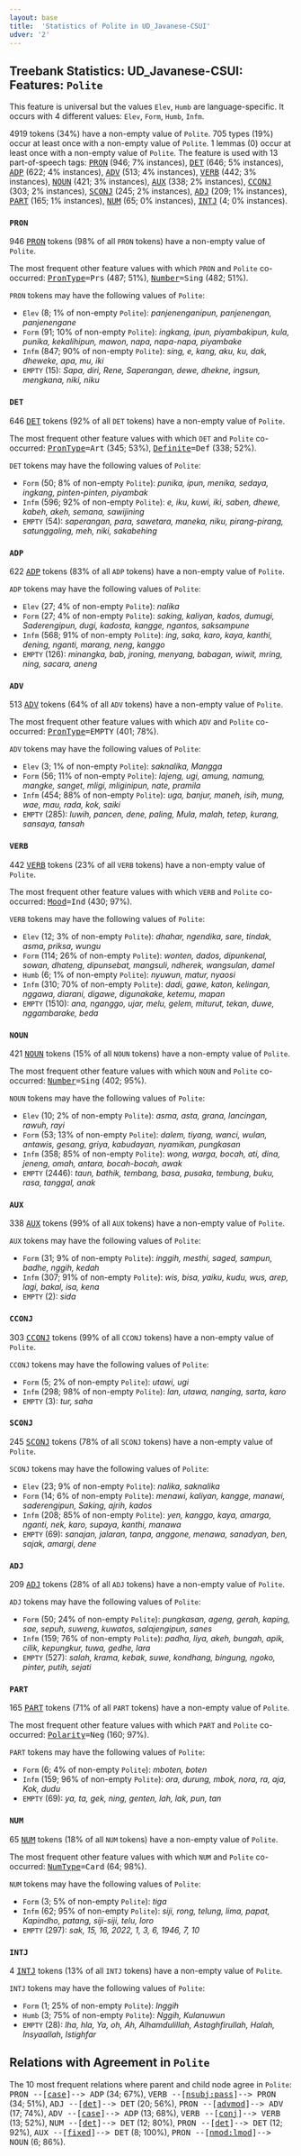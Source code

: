 ```yaml
---
layout: base
title:  'Statistics of Polite in UD_Javanese-CSUI'
udver: '2'
---
```


## Treebank Statistics: UD_Javanese-CSUI: Features: `Polite`

This feature is universal but the values `Elev`, `Humb` are language-specific.
It occurs with 4 different values: `Elev`, `Form`, `Humb`, `Infm`.

4919 tokens (34%) have a non-empty value of `Polite`.
705 types (19%) occur at least once with a non-empty value of `Polite`.
1 lemmas (0) occur at least once with a non-empty value of `Polite`.
The feature is used with 13 part-of-speech tags: <tt><a href="jv_csui-pos-PRON.html">PRON</a></tt> (946; 7% instances), <tt><a href="jv_csui-pos-DET.html">DET</a></tt> (646; 5% instances), <tt><a href="jv_csui-pos-ADP.html">ADP</a></tt> (622; 4% instances), <tt><a href="jv_csui-pos-ADV.html">ADV</a></tt> (513; 4% instances), <tt><a href="jv_csui-pos-VERB.html">VERB</a></tt> (442; 3% instances), <tt><a href="jv_csui-pos-NOUN.html">NOUN</a></tt> (421; 3% instances), <tt><a href="jv_csui-pos-AUX.html">AUX</a></tt> (338; 2% instances), <tt><a href="jv_csui-pos-CCONJ.html">CCONJ</a></tt> (303; 2% instances), <tt><a href="jv_csui-pos-SCONJ.html">SCONJ</a></tt> (245; 2% instances), <tt><a href="jv_csui-pos-ADJ.html">ADJ</a></tt> (209; 1% instances), <tt><a href="jv_csui-pos-PART.html">PART</a></tt> (165; 1% instances), <tt><a href="jv_csui-pos-NUM.html">NUM</a></tt> (65; 0% instances), <tt><a href="jv_csui-pos-INTJ.html">INTJ</a></tt> (4; 0% instances).

### `PRON`

946 <tt><a href="jv_csui-pos-PRON.html">PRON</a></tt> tokens (98% of all `PRON` tokens) have a non-empty value of `Polite`.

The most frequent other feature values with which `PRON` and `Polite` co-occurred: <tt><a href="jv_csui-feat-PronType.html">PronType</a></tt><tt>=Prs</tt> (487; 51%), <tt><a href="jv_csui-feat-Number.html">Number</a></tt><tt>=Sing</tt> (482; 51%).

`PRON` tokens may have the following values of `Polite`:

* `Elev` (8; 1% of non-empty `Polite`): <em>panjenenganipun, panjenengan, panjenengane</em>
* `Form` (91; 10% of non-empty `Polite`): <em>ingkang, ipun, piyambakipun, kula, punika, kekalihipun, mawon, napa, napa-napa, piyambake</em>
* `Infm` (847; 90% of non-empty `Polite`): <em>sing, e, kang, aku, ku, dak, dheweke, apa, mu, iki</em>
* `EMPTY` (15): <em>Sapa, diri, Rene, Saperangan, dewe, dhekne, ingsun, mengkana, niki, niku</em>

### `DET`

646 <tt><a href="jv_csui-pos-DET.html">DET</a></tt> tokens (92% of all `DET` tokens) have a non-empty value of `Polite`.

The most frequent other feature values with which `DET` and `Polite` co-occurred: <tt><a href="jv_csui-feat-PronType.html">PronType</a></tt><tt>=Art</tt> (345; 53%), <tt><a href="jv_csui-feat-Definite.html">Definite</a></tt><tt>=Def</tt> (338; 52%).

`DET` tokens may have the following values of `Polite`:

* `Form` (50; 8% of non-empty `Polite`): <em>punika, ipun, menika, sedaya, ingkang, pinten-pinten, piyambak</em>
* `Infm` (596; 92% of non-empty `Polite`): <em>e, iku, kuwi, iki, saben, dhewe, kabeh, akeh, semana, sawijining</em>
* `EMPTY` (54): <em>saperangan, para, sawetara, maneka, niku, pirang-pirang, satunggaling, meh, niki, sakabehing</em>

### `ADP`

622 <tt><a href="jv_csui-pos-ADP.html">ADP</a></tt> tokens (83% of all `ADP` tokens) have a non-empty value of `Polite`.

`ADP` tokens may have the following values of `Polite`:

* `Elev` (27; 4% of non-empty `Polite`): <em>nalika</em>
* `Form` (27; 4% of non-empty `Polite`): <em>saking, kaliyan, kados, dumugi, Saderengipun, dugi, kadosta, kangge, ngantos, saksampune</em>
* `Infm` (568; 91% of non-empty `Polite`): <em>ing, saka, karo, kaya, kanthi, dening, nganti, marang, neng, kanggo</em>
* `EMPTY` (126): <em>minangka, bab, jroning, menyang, babagan, wiwit, mring, ning, sacara, aneng</em>

### `ADV`

513 <tt><a href="jv_csui-pos-ADV.html">ADV</a></tt> tokens (64% of all `ADV` tokens) have a non-empty value of `Polite`.

The most frequent other feature values with which `ADV` and `Polite` co-occurred: <tt><a href="jv_csui-feat-PronType.html">PronType</a></tt><tt>=EMPTY</tt> (401; 78%).

`ADV` tokens may have the following values of `Polite`:

* `Elev` (3; 1% of non-empty `Polite`): <em>saknalika, Mangga</em>
* `Form` (56; 11% of non-empty `Polite`): <em>lajeng, ugi, amung, namung, mangke, sanget, mligi, mliginipun, nate, pramila</em>
* `Infm` (454; 88% of non-empty `Polite`): <em>uga, banjur, maneh, isih, mung, wae, mau, rada, kok, saiki</em>
* `EMPTY` (285): <em>luwih, pancen, dene, paling, Mula, malah, tetep, kurang, sansaya, tansah</em>

### `VERB`

442 <tt><a href="jv_csui-pos-VERB.html">VERB</a></tt> tokens (23% of all `VERB` tokens) have a non-empty value of `Polite`.

The most frequent other feature values with which `VERB` and `Polite` co-occurred: <tt><a href="jv_csui-feat-Mood.html">Mood</a></tt><tt>=Ind</tt> (430; 97%).

`VERB` tokens may have the following values of `Polite`:

* `Elev` (12; 3% of non-empty `Polite`): <em>dhahar, ngendika, sare, tindak, asma, priksa, wungu</em>
* `Form` (114; 26% of non-empty `Polite`): <em>wonten, dados, dipunkenal, sowan, dhateng, dipunsebat, mangsuli, ndherek, wangsulan, damel</em>
* `Humb` (6; 1% of non-empty `Polite`): <em>nyuwun, matur, nyaosi</em>
* `Infm` (310; 70% of non-empty `Polite`): <em>dadi, gawe, katon, kelingan, nggawa, diarani, digawe, digunakake, ketemu, mapan</em>
* `EMPTY` (1510): <em>ana, nganggo, ujar, melu, gelem, miturut, tekan, duwe, nggambarake, beda</em>

### `NOUN`

421 <tt><a href="jv_csui-pos-NOUN.html">NOUN</a></tt> tokens (15% of all `NOUN` tokens) have a non-empty value of `Polite`.

The most frequent other feature values with which `NOUN` and `Polite` co-occurred: <tt><a href="jv_csui-feat-Number.html">Number</a></tt><tt>=Sing</tt> (402; 95%).

`NOUN` tokens may have the following values of `Polite`:

* `Elev` (10; 2% of non-empty `Polite`): <em>asma, asta, grana, lancingan, rawuh, rayi</em>
* `Form` (53; 13% of non-empty `Polite`): <em>dalem, tiyang, wanci, wulan, antawis, gesang, griya, kabudayan, nyamikan, pungkasan</em>
* `Infm` (358; 85% of non-empty `Polite`): <em>wong, warga, bocah, ati, dina, jeneng, omah, antara, bocah-bocah, awak</em>
* `EMPTY` (2446): <em>taun, bathik, tembang, basa, pusaka, tembung, buku, rasa, tanggal, anak</em>

### `AUX`

338 <tt><a href="jv_csui-pos-AUX.html">AUX</a></tt> tokens (99% of all `AUX` tokens) have a non-empty value of `Polite`.

`AUX` tokens may have the following values of `Polite`:

* `Form` (31; 9% of non-empty `Polite`): <em>inggih, mesthi, saged, sampun, badhe, nggih, kedah</em>
* `Infm` (307; 91% of non-empty `Polite`): <em>wis, bisa, yaiku, kudu, wus, arep, lagi, bakal, isa, kena</em>
* `EMPTY` (2): <em>sida</em>

### `CCONJ`

303 <tt><a href="jv_csui-pos-CCONJ.html">CCONJ</a></tt> tokens (99% of all `CCONJ` tokens) have a non-empty value of `Polite`.

`CCONJ` tokens may have the following values of `Polite`:

* `Form` (5; 2% of non-empty `Polite`): <em>utawi, ugi</em>
* `Infm` (298; 98% of non-empty `Polite`): <em>lan, utawa, nanging, sarta, karo</em>
* `EMPTY` (3): <em>tur, saha</em>

### `SCONJ`

245 <tt><a href="jv_csui-pos-SCONJ.html">SCONJ</a></tt> tokens (78% of all `SCONJ` tokens) have a non-empty value of `Polite`.

`SCONJ` tokens may have the following values of `Polite`:

* `Elev` (23; 9% of non-empty `Polite`): <em>nalika, saknalika</em>
* `Form` (14; 6% of non-empty `Polite`): <em>menawi, kaliyan, kangge, manawi, saderengipun, Saking, ajrih, kados</em>
* `Infm` (208; 85% of non-empty `Polite`): <em>yen, kanggo, kaya, amarga, nganti, nek, karo, supaya, kanthi, manawa</em>
* `EMPTY` (69): <em>sanajan, jalaran, tanpa, anggone, menawa, sanadyan, ben, sajak, amargi, dene</em>

### `ADJ`

209 <tt><a href="jv_csui-pos-ADJ.html">ADJ</a></tt> tokens (28% of all `ADJ` tokens) have a non-empty value of `Polite`.

`ADJ` tokens may have the following values of `Polite`:

* `Form` (50; 24% of non-empty `Polite`): <em>pungkasan, ageng, gerah, kaping, sae, sepuh, suweng, kuwatos, salajengipun, sanes</em>
* `Infm` (159; 76% of non-empty `Polite`): <em>padha, liya, akeh, bungah, apik, cilik, kepungkur, tuwa, gedhe, lara</em>
* `EMPTY` (527): <em>salah, krama, kebak, suwe, kondhang, bingung, ngoko, pinter, putih, sejati</em>

### `PART`

165 <tt><a href="jv_csui-pos-PART.html">PART</a></tt> tokens (71% of all `PART` tokens) have a non-empty value of `Polite`.

The most frequent other feature values with which `PART` and `Polite` co-occurred: <tt><a href="jv_csui-feat-Polarity.html">Polarity</a></tt><tt>=Neg</tt> (160; 97%).

`PART` tokens may have the following values of `Polite`:

* `Form` (6; 4% of non-empty `Polite`): <em>mboten, boten</em>
* `Infm` (159; 96% of non-empty `Polite`): <em>ora, durung, mbok, nora, ra, aja, Kok, dudu</em>
* `EMPTY` (69): <em>ya, ta, gek, ning, genten, lah, lak, pun, tan</em>

### `NUM`

65 <tt><a href="jv_csui-pos-NUM.html">NUM</a></tt> tokens (18% of all `NUM` tokens) have a non-empty value of `Polite`.

The most frequent other feature values with which `NUM` and `Polite` co-occurred: <tt><a href="jv_csui-feat-NumType.html">NumType</a></tt><tt>=Card</tt> (64; 98%).

`NUM` tokens may have the following values of `Polite`:

* `Form` (3; 5% of non-empty `Polite`): <em>tiga</em>
* `Infm` (62; 95% of non-empty `Polite`): <em>siji, rong, telung, lima, papat, Kapindho, patang, siji-siji, telu, loro</em>
* `EMPTY` (297): <em>sak, 15, 16, 2022, 1, 3, 6, 1946, 7, 10</em>

### `INTJ`

4 <tt><a href="jv_csui-pos-INTJ.html">INTJ</a></tt> tokens (13% of all `INTJ` tokens) have a non-empty value of `Polite`.

`INTJ` tokens may have the following values of `Polite`:

* `Form` (1; 25% of non-empty `Polite`): <em>Inggih</em>
* `Humb` (3; 75% of non-empty `Polite`): <em>Nggih, Kulanuwun</em>
* `EMPTY` (28): <em>lha, hla, Ya, oh, Ah, Alhamdulillah, Astaghfirullah, Halah, Insyaallah, Istighfar</em>

## Relations with Agreement in `Polite`

The 10 most frequent relations where parent and child node agree in `Polite`:
<tt>PRON --[<tt><a href="jv_csui-dep-case.html">case</a></tt>]--> ADP</tt> (34; 67%),
<tt>VERB --[<tt><a href="jv_csui-dep-nsubj-pass.html">nsubj:pass</a></tt>]--> PRON</tt> (34; 51%),
<tt>ADJ --[<tt><a href="jv_csui-dep-det.html">det</a></tt>]--> DET</tt> (20; 56%),
<tt>PRON --[<tt><a href="jv_csui-dep-advmod.html">advmod</a></tt>]--> ADV</tt> (17; 74%),
<tt>ADV --[<tt><a href="jv_csui-dep-case.html">case</a></tt>]--> ADP</tt> (13; 68%),
<tt>VERB --[<tt><a href="jv_csui-dep-conj.html">conj</a></tt>]--> VERB</tt> (13; 52%),
<tt>NUM --[<tt><a href="jv_csui-dep-det.html">det</a></tt>]--> DET</tt> (12; 80%),
<tt>PRON --[<tt><a href="jv_csui-dep-det.html">det</a></tt>]--> DET</tt> (12; 92%),
<tt>AUX --[<tt><a href="jv_csui-dep-fixed.html">fixed</a></tt>]--> DET</tt> (8; 100%),
<tt>PRON --[<tt><a href="jv_csui-dep-nmod-lmod.html">nmod:lmod</a></tt>]--> NOUN</tt> (6; 86%).

